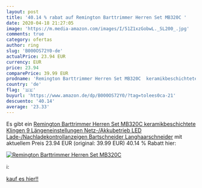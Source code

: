 ```yaml
---
layout: post
title: '40.14 % rabat auf Remington Barttrimmer Herren Set MB320C '
date: 2020-04-18 21:27:05
image: 'https://m.media-amazon.com/images/I/51Z1xzGobwL._SL200_.jpg'
comments: true
category: ofertas
author: ring
slug: 'B000OS72Y0-de'
actualPrice: 23.94 EUR
currency: EUR
price: 23.94
comparePrice: 39.99 EUR
prodname: 'Remington Barttrimmer Herren Set MB320C  keramikbeschichtete Klingen  9 Längeneinstellungen  Netz-/Akkubetrieb  LED Lade-/Nachladekontrollanzeigen  Bartschneider  Langhaarschneider'
country: 'de'
flag: '🇩🇪'
buyurl: 'https://www.amazon.de/dp/B000OS72Y0/?tag=tolees0ca-21'
descuento: '40.14'
average: '23.33'
---
```


Es gibt ein [Remington Barttrimmer Herren Set MB320C  keramikbeschichtete Klingen  9 Längeneinstellungen  Netz-/Akkubetrieb  LED Lade-/Nachladekontrollanzeigen  Bartschneider  Langhaarschneider](https://www.amazon.de/dp/B000OS72Y0/?tag=tolees0ca-21) mit aktuellem Preis 23.94 EUR (original: 39.99 EUR) 40.14 % Rabatt hier:

[![Remington Barttrimmer Herren Set MB320C ](https://m.media-amazon.com/images/I/51Z1xzGobwL._SL200_.jpg)](https://www.amazon.de/dp/B000OS72Y0/?tag=tolees0ca-21)

ℹ️:


[kauf es hier!!](https://www.amazon.de/dp/B000OS72Y0/?tag=tolees0ca-21)
